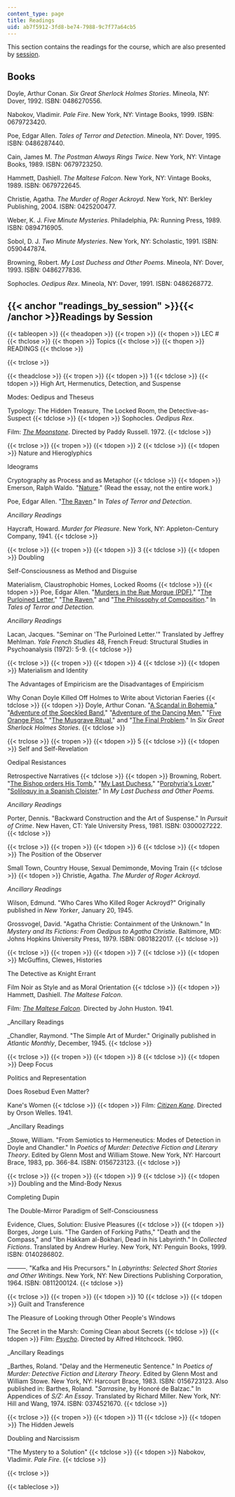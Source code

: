 ```yaml
---
content_type: page
title: Readings
uid: ab7f5912-3fd8-be74-7988-9c7f77a64cb5
---
```


This section contains the readings for the course, which are also presented by [session](#readings_by_session).

Books
-----

Doyle, Arthur Conan. _Six Great Sherlock Holmes Stories_. Mineola, NY: Dover, 1992. ISBN: 0486270556.

Nabokov, Vladimir. _Pale Fire_. New York, NY: Vintage Books, 1999. ISBN: 0679723420.

Poe, Edgar Allen. _Tales of Terror and Detection_. Mineola, NY: Dover, 1995. ISBN: 0486287440.

Cain, James M. _The Postman Always Rings Twice_. New York, NY: Vintage Books, 1989. ISBN: 0679723250.

Hammett, Dashiell. _The Maltese Falcon_. New York, NY: Vintage Books, 1989. ISBN: 0679722645.

Christie, Agatha. _The Murder of Roger Ackroyd_. New York, NY: Berkley Publishing, 2004. ISBN: 0425200477.

Weber, K. J. _Five Minute Mysteries_. Philadelphia, PA: Running Press, 1989. ISBN: 0894716905.

Sobol, D. J. _Two Minute Mysteries_. New York, NY: Scholastic, 1991. ISBN: 0590447874.

Browning, Robert. _My Last Duchess and Other Poems_. Mineola, NY: Dover, 1993. ISBN: 0486277836.

Sophocles. _Oedipus Rex_. Mineola, NY: Dover, 1991. ISBN: 0486268772.

{{< anchor "readings_by_session" >}}{{< /anchor >}}Readings by Session
----------------------------------------------------------------------

{{< tableopen >}}
{{< theadopen >}}
{{< tropen >}}
{{< thopen >}}
LEC #
{{< thclose >}}
{{< thopen >}}
Topics
{{< thclose >}}
{{< thopen >}}
READINGS
{{< thclose >}}

{{< trclose >}}

{{< theadclose >}}
{{< tropen >}}
{{< tdopen >}}
1
{{< tdclose >}}
{{< tdopen >}}
High Art, Hermenutics, Detection, and Suspense  
  
Modes: Oedipus and Theseus  
  
Typology: The Hidden Treasure, The Locked Room, the Detective-as-Suspect
{{< tdclose >}}
{{< tdopen >}}
Sophocles. _Oedipus Rex_.  
  
Film: [_The Moonstone_](http://www.imdb.com/title/tt0068108/). Directed by Paddy Russell. 1972.
{{< tdclose >}}

{{< trclose >}}
{{< tropen >}}
{{< tdopen >}}
2
{{< tdclose >}}
{{< tdopen >}}
Nature and Hieroglyphics  
  
Ideograms  
  
Cryptography as Process and as Metaphor
{{< tdclose >}}
{{< tdopen >}}
Emerson, Ralph Waldo. "[Nature](http://www.bartleby.com/5/114.html)." (Read the essay, not the entire work.)  
  
Poe, Edgar Allen. "[The Raven](http://www.poemuseum.org/selected_works/the_raven.html)." In _Tales of Terror and Detection_.  
  
_Ancillary Readings_  
  
Haycraft, Howard. _Murder for Pleasure_. New York, NY: Appleton-Century Company, 1941.
{{< tdclose >}}

{{< trclose >}}
{{< tropen >}}
{{< tdopen >}}
3
{{< tdclose >}}
{{< tdopen >}}
Doubling  
  
Self-Consciousness as Method and Disguise  
  
Materialism, Claustrophobic Homes, Locked Rooms
{{< tdclose >}}
{{< tdopen >}}
Poe, Edgar Allen. "[Murders in the Rue Morgue (PDF)](https://americanenglish.state.gov/files/ae/resource_files/the_murders_in_the_rue_morgue.pdf)," "[The Purloined Letter](http://xroads.virginia.edu/~HYPER/POE/purloine.html)," "[The Raven](http://www.poemuseum.org/selected_works/the_raven.html)," and "[The Philosophy of Composition](http://www.eapoe.org/works/essays/philcomp.htm)." In _Tales of Terror and Detection._  
  
_Ancillary Readings_  
  
Lacan, Jacques. "Seminar on 'The Purloined Letter.'" Translated by Jeffrey Mehlman. _Yale French Studies_ 48, French Freud: Structural Studies in Psychoanalysis (1972): 5-9.
{{< tdclose >}}

{{< trclose >}}
{{< tropen >}}
{{< tdopen >}}
4
{{< tdclose >}}
{{< tdopen >}}
Materialism and Identity  
  
The Advantages of Empiricism are the Disadvantages of Empiricism  
  
Why Conan Doyle Killed Off Holmes to Write about Victorian Faeries
{{< tdclose >}}
{{< tdopen >}}
Doyle, Arthur Conan. "[A Scandal in Bohemia](https://etc.usf.edu/lit2go/32/the-adventures-of-sherlock-holmes/345/adventure-1-a-scandal-in-bohemia/)," "[Adventure of the Speckled Band](http://www.enotes.com/topics/adventure-speckled)," "[Adventure of the Dancing Men](http://www.eastoftheweb.com/short-stories/UBooks/AdveDanc.shtml)," "[Five Orange Pips](https://sherlock-holm.es/stories/html/cano.html#Story-7)," "[The Musgrave Ritual](https://sherlock-holm.es/stories/html/cano.html#Story-19)," and "[The Final Problem](https://sherlock-holm.es/stories/html/cano.html#Story-25)." In _Six Great Sherlock Holmes Stories_.
{{< tdclose >}}

{{< trclose >}}
{{< tropen >}}
{{< tdopen >}}
5
{{< tdclose >}}
{{< tdopen >}}
Self and Self-Revelation  
  
Oedipal Resistances  
  
Retrospective Narratives
{{< tdclose >}}
{{< tdopen >}}
Browning, Robert. "[The Bishop orders His Tomb](http://www.sparknotes.com/poetry/browning/section4.rhtml)," "[My Last Duchess](http://www.sparknotes.com/poetry/browning/section3.rhtml)," "[Porphyria's Lover](http://www.sparknotes.com/poetry/browning/section1.html)," "[Soliloquy in a Spanish Cloister](http://www.sparknotes.com/poetry/browning/section2.rhtml)." In _My Last Duchess and Other Poems._  
  
_Ancillary Readings_  
  
Porter, Dennis. "Backward Construction and the Art of Suspense." In _Pursuit of Crime_. New Haven, CT: Yale University Press, 1981. ISBN: 0300027222.
{{< tdclose >}}

{{< trclose >}}
{{< tropen >}}
{{< tdopen >}}
6
{{< tdclose >}}
{{< tdopen >}}
The Position of the Observer  
  
Small Town, Country House, Sexual Demimonde, Moving Train
{{< tdclose >}}
{{< tdopen >}}
Christie, Agatha. _The Murder of Roger Ackroyd_.  
  
_Ancillary Readings_  
  
Wilson, Edmund. "Who Cares Who Killed Roger Ackroyd?" Originally published in _New Yorker_, January 20, 1945.  
  
Grossvogel, David. "Agatha Christie: Containment of the Unknown." In _Mystery and Its Fictions: From Oedipus to Agatha Christie_. Baltimore, MD: Johns Hopkins University Press, 1979. ISBN: 0801822017.
{{< tdclose >}}

{{< trclose >}}
{{< tropen >}}
{{< tdopen >}}
7
{{< tdclose >}}
{{< tdopen >}}
McGuffins, Clewes, Histories  
  
The Detective as Knight Errant  
  
Film Noir as Style and as Moral Orientation
{{< tdclose >}}
{{< tdopen >}}
Hammett, Dashiell. _The Maltese Falcon_.  
  
Film: [_The Maltese Falcon_](http://www.imdb.com/title/tt0033870/). Directed by John Huston. 1941.  
  
_Ancillary Readings  
  
_Chandler, Raymond. "The Simple Art of Murder." Originally published in _Atlantic Monthly_, December, 1945.
{{< tdclose >}}

{{< trclose >}}
{{< tropen >}}
{{< tdopen >}}
8
{{< tdclose >}}
{{< tdopen >}}
Deep Focus  
  
Politics and Representation  
  
Does Rosebud Even Matter?  
  
Kane's Women
{{< tdclose >}}
{{< tdopen >}}
Film: [_Citizen Kane_](http://www.imdb.com/title/tt0033467/). Directed by Orson Welles. 1941.  
  
_Ancillary Readings  
  
_Stowe, William. "From Semiotics to Hermeneutics: Modes of Detection in Doyle and Chandler." In _Poetics of Murder: Detective Fiction and Literary Theory_. Edited by Glenn Most and William Stowe. New York, NY: Harcourt Brace, 1983, pp. 366-84. ISBN: 0156723123.
{{< tdclose >}}

{{< trclose >}}
{{< tropen >}}
{{< tdopen >}}
9
{{< tdclose >}}
{{< tdopen >}}
Doubling and the Mind-Body Nexus  
  
Completing Dupin  
  
The Double-Mirror Paradigm of Self-Consciousness  
  
Evidence, Clues, Solution: Elusive Pleasures
{{< tdclose >}}
{{< tdopen >}}
Borges, Jorge Luis. "The Garden of Forking Paths," "Death and the Compass," and "Ibn Hakkam al-Bokhari, Dead in his Labyrinth." In _Collected Fictions_. Translated by Andrew Hurley. New York, NY: Penguin Books, 1999. ISBN: 0140286802.  
  
———. "Kafka and His Precursors." In _Labyrinths: Selected Short Stories and Other Writings_. New York, NY: New Directions Publishing Corporation, 1964. ISBN: 0811200124.
{{< tdclose >}}

{{< trclose >}}
{{< tropen >}}
{{< tdopen >}}
10
{{< tdclose >}}
{{< tdopen >}}
Guilt and Transference  
  
The Pleasure of Looking through Other People's Windows  
  
The Secret in the Marsh: Coming Clean about Secrets
{{< tdclose >}}
{{< tdopen >}}
Film: [_Psycho_](http://www.imdb.com/title/tt0054215/). Directed by Alfred Hitchcock. 1960.  
  
_Ancillary Readings  
  
_Barthes, Roland. "Delay and the Hermeneutic Sentence." In _Poetics of Murder: Detective Fiction and Literary Theory_. Edited by Glenn Most and William Stowe. New York, NY: Harcourt Brace, 1983. ISBN: 0156723123. Also published in: Barthes, Roland. "_Sarrasine_, by Honoré de Balzac." In Appendices of _S/Z: An Essay_. Translated by Richard Miller. New York, NY: Hill and Wang, 1974. ISBN: 0374521670.
{{< tdclose >}}

{{< trclose >}}
{{< tropen >}}
{{< tdopen >}}
11
{{< tdclose >}}
{{< tdopen >}}
The Hidden Jewels  
  
Doubling and Narcissism  
  
"The Mystery to a Solution"
{{< tdclose >}}
{{< tdopen >}}
Nabokov, Vladimir. _Pale Fire_.
{{< tdclose >}}

{{< trclose >}}

{{< tableclose >}}